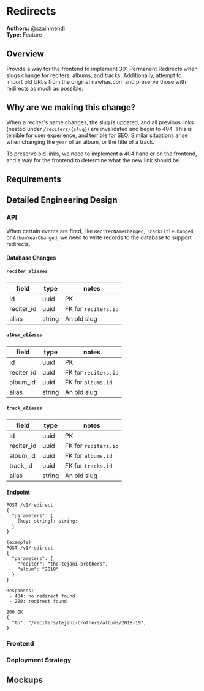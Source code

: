 # Redirects
**Authors:** [@szainmehdi](https://github.com/szainmehdi)  
**Type:** Feature

## Overview
Provide a way for the frontend to implement 301 Permanent Redirects when slugs change for reciters, albums, and tracks. Additionally, attempt to import old URLs from the original nawhas.com and preserve those with redirects as much as possible.

## Why are we making this change?
<!-- Explain the motivation for this change -->
<!-- 
Example: 
To achieve the greater effort of allowing public edit access on Nawhas.com, enabling moderators to log in is a prerequisite. This change will also lay the foundation for the overall authentication system and enable Contributor registration and logins in the future.
-->

When a reciter's name changes, the slug is updated, and all previous links (nested under `/reciters/{slug}`) are invalidated and begin to 404. This is terrible for user experience, and terrible for SEO. Similar situations arise when changing the `year` of an album, or the title of a track.

To preserve old links, we need to implement a 404 handler on the frontend, and a way for the frontend to determine what the new link should be.

## Requirements
<!-- Provide a list of acceptance criteria. Example:
- Engineers can provision a Moderator account.
- Moderators can log in to Nawhas.com with an email address and password.
- Moderators can log out of Nawhas.com to end their session.
- The frontend application can determine if a User is logged in.
- The frontend application can determine if a User is a Moderator.
-->

## Detailed Engineering Design

### API
<!-- Describe any changes necessary to the API to make this feature possible. -->
When certain events are fired, like `ReciterNameChanged`, `TrackTitleChanged`, or `AlbumYearChanged`, we need to write records to the database to support redirects.

#### Database Changes

#####  `reciter_aliases`

| field      | type   | notes                |
| ---------- | ------ | -------------------- |
| id         | uuid   | PK                   |
| reciter_id | uuid   | FK for `reciters.id` |
| alias      | string | An old slug          |

##### `album_aliases`

| field      | type   | notes                |
| ---------- | ------ | -------------------- |
| id         | uuid   | PK                   |
| reciter_id | uuid   | FK for `reciters.id` |
| album_id   | uuid   | FK for `albums.id`   |
| alias      | string | An old slug          |

##### `track_aliases`

| field      | type   | notes                |
| ---------- | ------ | -------------------- |
| id         | uuid   | PK                   |
| reciter_id | uuid   | FK for `reciters.id` |
| album_id   | uuid   | FK for `albums.id`   |
| track_id   | uuid   | FK for `tracks.id`   |
| alias      | string | An old slug          |

#### Endpoint

```
POST /v1/redirect
{
  "parameters": {
    [key: string]: string;
  }
}

(example)
POST /v1/redirect
{
  "parameters": {
    "reciter": "the-tejani-brothers",
    "album": "2018"
  }
}

Responses:
 - 404: no redirect found
 - 200: redirect found

200 OK
{
  "to": "/reciters/tejani-brothers/albums/2018-19",
}
```

### Frontend
<!-- Describe any changes necessary to the Vue app to make this feature possible. -->

### Deployment Strategy
<!-- Describe rollout strategy. -->

## Mockups
<!-- Attach relevant mockups here. Links to Figma are also appropriate. -->
